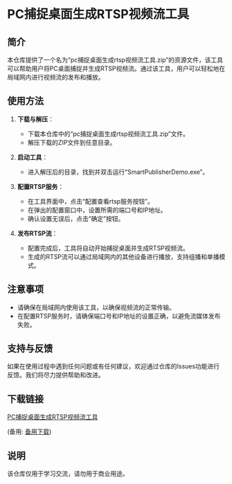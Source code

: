 # PC捕捉桌面生成RTSP视频流工具

## 简介

本仓库提供了一个名为“pc捕捉桌面生成rtsp视频流工具.zip”的资源文件，该工具可以帮助用户将PC桌面捕捉并生成RTSP视频流。通过该工具，用户可以轻松地在局域网内进行视频流的发布和播放。

## 使用方法

1. **下载与解压**：
   - 下载本仓库中的“pc捕捉桌面生成rtsp视频流工具.zip”文件。
   - 解压下载的ZIP文件到任意目录。

2. **启动工具**：
   - 进入解压后的目录，找到并双击运行“SmartPublisherDemo.exe”。

3. **配置RTSP服务**：
   - 在工具界面中，点击“配置查看rtsp服务按钮”。
   - 在弹出的配置窗口中，设置所需的端口号和IP地址。
   - 确认设置无误后，点击“确定”按钮。

4. **发布RTSP流**：
   - 配置完成后，工具将自动开始捕捉桌面并生成RTSP视频流。
   - 生成的RTSP流可以通过局域网内的其他设备进行播放，支持组播和单播模式。

## 注意事项

- 请确保在局域网内使用该工具，以确保视频流的正常传输。
- 在配置RTSP服务时，请确保端口号和IP地址的设置正确，以避免流媒体发布失败。

## 支持与反馈

如果在使用过程中遇到任何问题或有任何建议，欢迎通过仓库的Issues功能进行反馈。我们将尽力提供帮助和改进。

## 下载链接
[PC捕捉桌面生成RTSP视频流工具](https://pan.quark.cn/s/a4969df0441f) 

(备用: [备用下载](https://pan.baidu.com/s/1OIdsUkcSpNcAsE1pVRdcXA?pwd=1234))

## 说明

该仓库仅用于学习交流，请勿用于商业用途。
